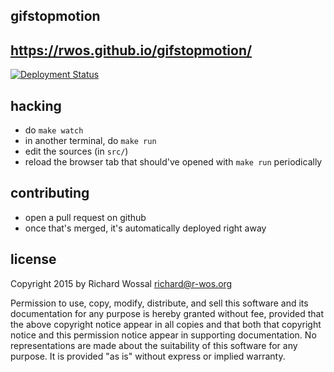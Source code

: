 gifstopmotion
-------------

## https://rwos.github.io/gifstopmotion/


[![Deployment Status](https://travis-ci.org/rwos/gifstopmotion.svg?branch=master)](https://travis-ci.org/rwos/gifstopmotion)

## hacking

* do `make watch`
* in another terminal, do `make run`
* edit the sources (in `src/`)
* reload the browser tab that should've opened with `make run` periodically

## contributing

* open a pull request on github
* once that's merged, it's automatically deployed right away

## license

Copyright 2015 by Richard Wossal <richard@r-wos.org>

Permission to use, copy, modify, distribute, and sell this software
and its documentation for any purpose is hereby granted without fee,
provided that the above copyright notice appear in all copies and
that both that copyright notice and this permission notice appear in
supporting documentation.  No representations are made about the
suitability of this software for any purpose.  It is provided "as
is" without express or implied warranty.

